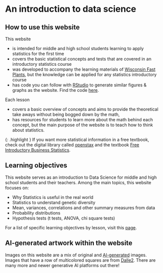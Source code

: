 # An introduction to data science

## How to use this website

This website
- is intended for middle and high school students learning to apply statistics for the first time
- covers the basic statistical concepts and tests that are covered in an introductory statistics course
- was developed to accompany the learning materials of [Wisconsin Fast Plants](https://fastplants.org), but the knowledge can be applied for any statistics introductory course
- has code you can follow with [RStudio](https://posit.co/download/rstudio-desktop/) to generate similar figures & graphs as the website. Find the code [here](https://github.com/benrushscience/learning-data-science/blob/main/code/PonderStats_script.R).

Each lesson 
- covers a basic overview of concepts and aims to provide the theoretical take aways without being bogged down by the math,
- has resources for students to learn more about the math behind each concept, but the main purpose of the website is to teach how to think about statistics. 

{: .highlight }
If you want more statistical information in a free textbook, check out the digital library called [openstax](https://openstax.org/) and the textbook [Free Introductory Business Statistics](https://openstax.org/details/books/introductory-business-statistics).

## Learning objectives

This website serves as an introduction to Data Science for middle and high school students and their teachers. Among the main topics, this website focuses on:

- Why Statistics is useful in the real world
- Statistics to understand genetic diversity
- Mean, variances, correlations and other summary measures from data
- Probability distributions
- Hypothesis tests (t tests, ANOVA, chi square tests)

For a list of specific learning objectives by lesson, visit this [page](https://benrushscience.github.io/learning-data-science/lecture-notes/learning-objectives.html).

## AI-generated artwork within the website
Images on this website are a mix of original and [AI-generated](https://www.mckinsey.com/featured-insights/mckinsey-explainers/what-is-generative-ai) images. Images that have a row of multicolored squares are from [Dalle2](https://openai.com/dall-e-2). There are many more and newer generative AI platforms out there!
